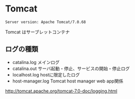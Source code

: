 # Tomcat

```
Server version: Apache Tomcat/7.0.68
```

Tomcat はサーブレットコンテナ

## ログの種類

- catalina.log メインログ
- catalina.out サーバ起動・停止、サービスの開始・停止ログ
- localhost.log hostに限定したログ
- host-manager.log   Tomcat host manager web app関係

http://tomcat.apache.org/tomcat-7.0-doc/logging.html
